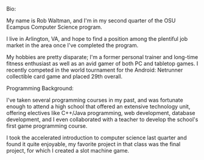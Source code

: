 Bio:

My name is Rob Waltman, and I'm in my second quarter of the OSU
Ecampus Computer Science program.

I live in Arlington, VA, and hope to find a position among the
plentiful job market in the area once I've completed the program.

My hobbies are pretty disparate; I'm a former personal trainer
and long-time fitness enthusiast as well as an avid gamer of
both PC and tabletop games. I recently competed in the world
tournament for the Android: Netrunner collectible card game
and placed 29th overall.

Programming Background:

I've taken several programming courses in my past, and was fortunate
enough to attend a high school that offered an extensive technology
unit, offering electives like C++/Java programming, web development,
database development, and I even collaborated with a teacher to
develop the school's first game programming course.

I took the accelerated introduction to computer science last quarter
and found it quite enjoyable, my favorite project in that class was
the final project, for which I created a slot machine game.